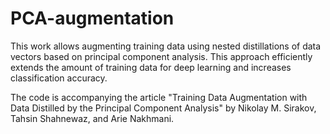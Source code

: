 # PCA-augmentation
This work allows augmenting training data using nested distillations of data vectors based on principal component analysis. This approach efficiently extends the amount of training data for deep learning and increases classification accuracy.

The code is accompanying the article "Training Data Augmentation with Data Distilled by the Principal Component Analysis" by Nikolay M. Sirakov, Tahsin Shahnewaz, and Arie Nakhmani.
